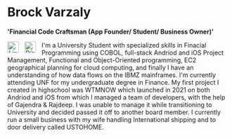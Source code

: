 # Brock Varzaly

**'Financial Code Craftsman (App Founder/ Student/ Business Owner)'**

<p align="center">          
  <a href="https://www.linkedin.com/in/brock-varzaly-014b812aa/">
    <img align="left" alt="LinkedIn Link" width="26px" title="LinkedIn" src="https://cdn.jsdelivr.net/gh/devicons/devicon@latest/icons/linkedin/linkedin-original.svg" style="padding-right:10px;" /></a>
  <a href="https://www.ibm.com/products/cobol-compiler-zos">
    <img align="left" alt="Discord Link" width="26px" title="Discord" src="https://cdn.simpleicons.org/discord/#5865F2.svg" style="padding-right:10px;"/></a> 
  
</p>


I'm a University Student with specialized skills in Finacial Programming using COBOL, full-stack Andriod and iOS Project Management, Functional and Object-Oriented programming,  EC2 geographical planning for cloud computing, and finally I have an understanding of how data flows on the IBMZ mainframes. I'm currently attending UNF for my undergraduate degree in Finance. My first project I created in highschool was WTMNOW which launched in 2021 on both Andriod and iOS from which I managed a team of developers, with the help of Gajendra & Rajdeep. I was unable to manage it while transitioning to University and decided passed it off to another board member. I currently run a small business with my wife handling International shipping and to door delivery called USTOHOME.
